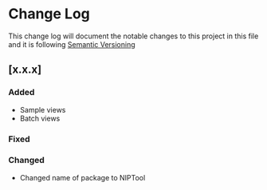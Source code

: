 # Change Log

This change log will document the notable changes to this project in this file and it is following [Semantic Versioning](https://semver.org/)

## [x.x.x]
### Added
- Sample views 
- Batch views

### Fixed

### Changed
- Changed name of package to NIPTool


